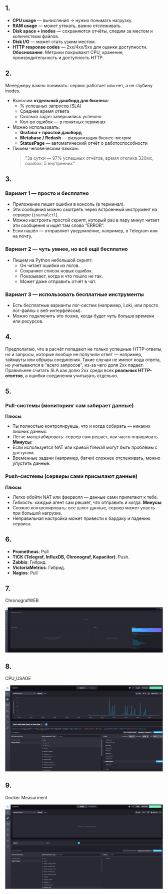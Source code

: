 ## 1. 
- **CPU usage** — вычисления → нужно понимать нагрузку.
- **RAM usage** — может утекать, важно отслеживать.
- **Disk space + inodes** — сохраняются отчёты, следим за местом и количеством файлов.
- **Disk I/O** — может стать узким местом.
- **HTTP response codes** — 2xx/4xx/5xx для оценки доступности.
**Обоснование**: Метрики покрывают CPU, хранение, производительность и доступность HTTP.

## 2.
Менеджеру важно понимать: сервис работает или нет, а не глубину inodes.

- Выносим **отдельный дашборд для бизнеса**:
  - % успешных запросов (SLA)
  - Среднее время ответа
  - Сколько задач завершились успешно
  - Кол-во ошибок — в понятных терминах
- Можно использовать:
  - **Grafana + простой дашборд**
  - **Metabase / Redash** — визуализация бизнес-метрик
  - **StatusPage** — автоматический отчёт о работоспособности
- Пишем человеческим языком:
  > "За сутки — 97% успешных отчётов, время отклика 320мс, ошибок: 5 внутренних"

## 3.
### Вариант 1 — просто и бесплатно
- Приложение пишет ошибки в консоль (в терминал).
- Эти сообщения можно смотреть через встроенный инструмент на сервере (`journalctl`).
- Можно настроить простой скрипт, который раз в пару минут читает эти сообщения и ищет там слово “ERROR”.
- Если нашёл — отправляет уведомление, например, в Telegram или на почту.
### Вариант 2 — чуть умнее, но всё ещё бесплатно
- Пишем на Python небольшой скрипт:
  - Он читает ошибки из логов.
  - Сохраняет список новых ошибок.
  - Показывает, когда и что пошло не так.
  - Может даже отправить отчёт в чат.
### Вариант 3 — использовать бесплатные инструменты
- Есть бесплатные варианты лог-систем (например, Loki, или просто лог-файлы с веб-интерфейсом).
- Можно подключить это позже, когда будет чуть больше времени или ресурсов.

## 4.
Предполагаю, что в расчёт попадают не только успешные HTTP-ответы, но и запросы, которые вообще не получили ответ — например, таймауты или обрывы соединения.
Такие случаи не имеют кода ответа, но учитываются в "всего запросов", из-за чего доля 2xx падает.
Правильнее считать SLA как долю 2xx среди всех **реальных HTTP-ответов**, а ошибки соединения учитывать отдельно.

## 5.
### Pull-системы (мониторинг сам забирает данные)
**Плюсы**:
- Ты полностью контролируешь, что и когда собирать — никаких лишних данных.
- Легче масштабировать: сервер сам решает, как часто опрашивать.
**Минусы**:
- Если используется NAT или кривой firewall могут быть проблемы с доступом.
- Временные задачи (например, батчи) сложнее отслеживать, можно упустить данные.

### Push-системы (серверы сами присылают данные)
**Плюсы**:
- Легко обойти NAT или фаерволл — данные сами прилетают к тебе.
- Гибкость: каждый агент сам решает, что отправить и когда.
**Минусы**:
- Сложно контролировать: все шлют данные, сервер может упасть при большой нагрузке.
- Неправильная настройка может привести к бардаку и падению сервиса.

## 6.
- **Prometheus**: Pull
- **TICK (Telegraf, InfluxDB, Chronograf, Kapacitor)**: Push.
- **Zabbix**: Гибрид.
- **VictoriaMetrics**: Гибрид.
- **Nagios**: Pull

## 7.
ChronografWEB

![ChronografWEB](https://github.com/GrizzlikovOleg/Netology/blob/main/task_monitoring/mo_1/ChronografWEB.png)

## 8.
CPU_USAGE

![ChronografWEB_1](https://github.com/GrizzlikovOleg/Netology/blob/main/task_monitoring/mo_1/ChronografWEB_1.png)

## 9.
Docker Measurment

![ChronografWEB_2](https://github.com/GrizzlikovOleg/Netology/blob/main/task_monitoring/mo_1/ChronografWEB_2.png)